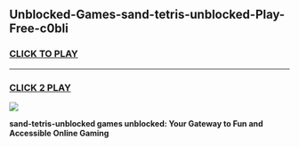
## Unblocked-Games-sand-tetris-unblocked-Play-Free-c0bli
<h3>
<a href="https://premium76.site?title=sand-tetris-unblocked&ref=19M">CLICK TO PLAY</a></h3>
<hr>

<h3>
<a href="https://premium76.site?title=sand-tetris-unblocked&ref=19M">CLICK 2 PLAY</a>
  
</h3>

<a href="https://premium76.site?title=sand-tetris-unblocked&ref=19M"><img src="https://clearcache.store/games.png"></a>


**sand-tetris-unblocked games unblocked: Your Gateway to Fun and Accessible Online Gaming**
